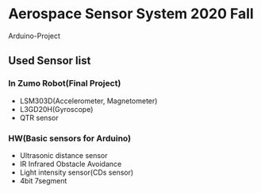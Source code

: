 # Aerospace Sensor System 2020 Fall
Arduino-Project

## Used Sensor list
### In Zumo Robot(Final Project)
- LSM303D(Accelerometer, Magnetometer)
- L3GD20H(Gyroscope)
- QTR sensor

### HW(Basic sensors for Arduino)
- Ultrasonic distance sensor
- IR Infrared Obstacle Avoidance
- Light intensity sensor(CDs sensor)
- 4bit 7segment
